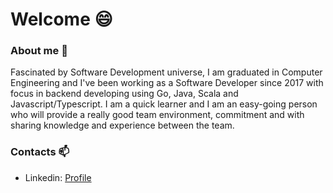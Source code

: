 <p align="center">
<h1>Welcome 😄</h1>
<!-- <img align="center" src="https://github-readme-stats.vercel.app/api?username=edualb&&show_icons=true&theme=dracula" alt="Pramod's Github Stats"> -->
</p>  

### About me 🔭
Fascinated by Software Development universe, I am graduated in Computer Engineering and I've been working as a Software Developer since 2017 with focus in backend developing using Go, Java, Scala and Javascript/Typescript. I am a quick learner and I am an easy-going person who will provide a really good team environment, commitment and with sharing knowledge and experience between the team.

### Contacts 📫

- Linkedin: [Profile](https://www.linkedin.com/in/eduardo-albuquerque-da-silva-6b4114144/)

<!-- ## 🔋 Stack -->

<!-- #### Languages
<code><a href="https://golang.org" target="_blank"><img height="50" src="https://www.vectorlogo.zone/logos/golang/golang-icon.svg"></a></code>
<code><a href="https://www.java.com/en/" target="_blank"><img height="50" src="https://www.vectorlogo.zone/logos/java/java-icon.svg"></a></code>
<code><a href="https://www.typescriptlang.org" target="_blank"><img height="50" src="https://www.vectorlogo.zone/logos/typescriptlang/typescriptlang-icon.svg"></a></code>

#### Frameworks
<code><a href="https://www.typescriptlang.org" target="_blank"><img height="50" src="https://www.vectorlogo.zone/logos/angular/angular-icon.svg"></a></code>
<code><a href="https://www.linux.org/" target="_blank"><img height="50" src="https://www.vectorlogo.zone/logos/nestjs/nestjs-icon.svg"></a></code>
<code><a href="https://www.linux.org/" target="_blank"><img height="50" src="https://www.vectorlogo.zone/logos/springio/springio-icon.svg"></a></code>

#### DBs
<code><a href="https://www.linux.org/" target="_blank"><img height="50" src="https://www.vectorlogo.zone/logos/mongodb/mongodb-icon.svg"></a></code>
<code><a href="https://www.linux.org/" target="_blank"><img height="50" src="https://www.vectorlogo.zone/logos/mysql/mysql-icon.svg"></a></code>
<code><a href="https://www.linux.org/" target="_blank"><img height="50" src="https://www.vectorlogo.zone/logos/oracle/oracle-icon.svg"></a></code>
<br/><br/> -->


<!--
**edualb/edualb** is a ✨ _special_ ✨ repository because its `README.md` (this file) appears on your GitHub profile.

Here are some ideas to get you started:

- 🔭 I’m currently working on ...
- 🌱 I’m currently learning ...
- 👯 I’m looking to collaborate on ...
- 🤔 I’m looking for help with ...
- 💬 Ask me about ...
- 📫 How to reach me: ...
- 😄 Pronouns: ...
- ⚡ Fun fact: ...
-->
